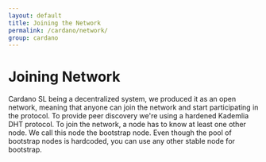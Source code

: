 ```yaml
---
layout: default
title: Joining the Network
permalink: /cardano/network/
group: cardano
---
```

[//]: # (Reviewed at e74b95fd7e04b43c03198dbed0f8599d53df5235)

# Joining Network

Cardano SL being a decentralized system, we produced it as an open
network, meaning that anyone can join the network and start
participating in the protocol. To provide peer discovery we're using
a hardened Kademlia DHT protocol. To join the network, a node has to know
at least one other node. We call this node the bootstrap node. Even
though the pool of bootstrap nodes is hardcoded, you can use any other
stable node for bootstrap.
